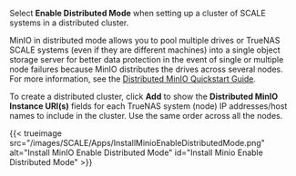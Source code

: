 &NewLine;

Select **Enable Distributed Mode** when setting up a cluster of SCALE systems in a distributed cluster. 

MinIO in distributed mode allows you to pool multiple drives or TrueNAS SCALE systems (even if they are different machines) into a single object storage server for better data protection in the event of single or multiple node failures because MinIO distributes the drives across several nodes. 
For more information, see the [Distributed MinIO Quickstart Guide](https://docs.min.io/docs/distributed-minio-quickstart-guide).

To create a distributed cluster, click **Add** to show the **Distributed MinIO Instance URI(s)** fields for each TrueNAS system (node) IP addresses/host names to include in the cluster. Use the same order across all the nodes.

{{< trueimage src="/images/SCALE/Apps/InstallMinioEnableDistributedMode.png" alt="Install MinIO Enable Distributed Mode" id="Install Minio Enable Distributed Mode" >}}